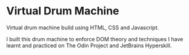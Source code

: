 # Virtual Drum Machine

Virtual drum machine build using HTML, CSS and Javascript.

I built this drum machine to enforce DOM theory and techniques I have learnt and practiced on The Odin Project and JetBrains Hyperskill.